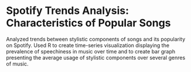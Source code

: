 # Spotify Trends Analysis: Characteristics of Popular Songs

Analyzed trends between stylistic components of songs and its popularity on Spotify. Used R to create time-series visualization displaying the prevalence of speechiness in music over time and to create bar graph presenting the average usage of stylistic components over several genres of music.

